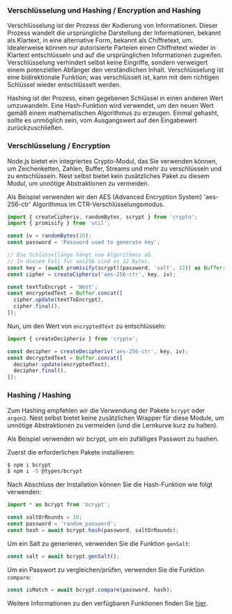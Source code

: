 ### Verschlüsselung und Hashing / Encryption and Hashing

Verschlüsselung ist der Prozess der Kodierung von Informationen. Dieser Prozess wandelt die ursprüngliche Darstellung der Informationen, bekannt als Klartext, in eine alternative Form, bekannt als Chiffretext, um. Idealerweise können nur autorisierte Parteien einen Chiffretext wieder in Klartext entschlüsseln und auf die ursprünglichen Informationen zugreifen. Verschlüsselung verhindert selbst keine Eingriffe, sondern verweigert einem potenziellen Abfänger den verständlichen Inhalt. Verschlüsselung ist eine bidirektionale Funktion; was verschlüsselt ist, kann mit dem richtigen Schlüssel wieder entschlüsselt werden.

Hashing ist der Prozess, einen gegebenen Schlüssel in einen anderen Wert umzuwandeln. Eine Hash-Funktion wird verwendet, um den neuen Wert gemäß einem mathematischen Algorithmus zu erzeugen. Einmal gehasht, sollte es unmöglich sein, vom Ausgangswert auf den Eingabewert zurückzuschließen.

### Verschlüsselung / Encryption

Node.js bietet ein integriertes Crypto-Modul, das Sie verwenden können, um Zeichenketten, Zahlen, Buffer, Streams und mehr zu verschlüsseln und zu entschlüsseln. Nest selbst bietet kein zusätzliches Paket zu diesem Modul, um unnötige Abstraktionen zu vermeiden.

Als Beispiel verwenden wir den AES (Advanced Encryption System) 'aes-256-ctr' Algorithmus im CTR-Verschlüsselungsmodus.

```typescript
import { createCipheriv, randomBytes, scrypt } from 'crypto';
import { promisify } from 'util';

const iv = randomBytes(16);
const password = 'Password used to generate key';

// Die Schlüssellänge hängt vom Algorithmus ab.
// In diesem Fall für aes256 sind es 32 Bytes.
const key = (await promisify(scrypt)(password, 'salt', 32)) as Buffer;
const cipher = createCipheriv('aes-256-ctr', key, iv);

const textToEncrypt = 'Nest';
const encryptedText = Buffer.concat([
  cipher.update(textToEncrypt),
  cipher.final(),
]);
```

Nun, um den Wert von `encryptedText` zu entschlüsseln:

```typescript
import { createDecipheriv } from 'crypto';

const decipher = createDecipheriv('aes-256-ctr', key, iv);
const decryptedText = Buffer.concat([
  decipher.update(encryptedText),
  decipher.final(),
]);
```

### Hashing / Hashing

Zum Hashing empfehlen wir die Verwendung der Pakete `bcrypt` oder `argon2`. Nest selbst bietet keine zusätzlichen Wrapper für diese Module, um unnötige Abstraktionen zu vermeiden (und die Lernkurve kurz zu halten).

Als Beispiel verwenden wir bcrypt, um ein zufälliges Passwort zu hashen.

Zuerst die erforderlichen Pakete installieren:

```bash
$ npm i bcrypt
$ npm i -D @types/bcrypt
```

Nach Abschluss der Installation können Sie die Hash-Funktion wie folgt verwenden:

```typescript
import * as bcrypt from 'bcrypt';

const saltOrRounds = 10;
const password = 'random_password';
const hash = await bcrypt.hash(password, saltOrRounds);
```

Um ein Salt zu generieren, verwenden Sie die Funktion `genSalt`:

```typescript
const salt = await bcrypt.genSalt();
```

Um ein Passwort zu vergleichen/prüfen, verwenden Sie die Funktion `compare`:

```typescript
const isMatch = await bcrypt.compare(password, hash);
```

Weitere Informationen zu den verfügbaren Funktionen finden Sie [hier](https://www.npmjs.com/package/bcrypt).
